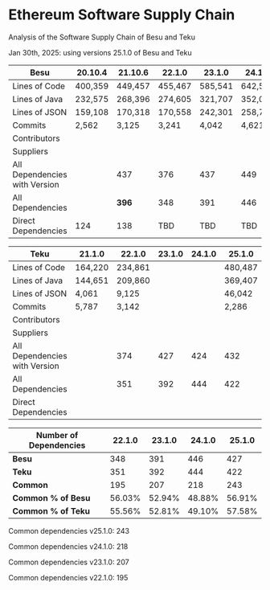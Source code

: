 # Ethereum Software Supply Chain
Analysis of the Software Supply Chain of Besu and Teku


Jan 30th, 2025: using versions 25.1.0 of Besu and Teku




| Besu                          | 20.10.4 | 21.10.6 | 22.1.0  | 23.1.0  | 24.1.0  | 25.1.0  |
|-------------------------------|---------|---------|---------|---------|---------|---------|
| Lines of Code                 | 400,359 | 449,457 | 455,467 | 585,541 | 642,566 | 680,721 |
| Lines of Java                 | 232,575 | 268,396 | 274,605 | 321,707 | 352,088 | 385,140 |
| Lines of JSON                 | 159,108 | 170,318 | 170,558 | 242,301 | 258,747 | 262,863 |
| Commits                       | 2,562   | 3,125   | 3,241   | 4,042   | 4,621   | 5,591   |
| Contributors                  |         |         |         |         |         |         |
| Suppliers                     |         |         |         |         |         |         |
| All Dependencies with Version |         | 437     | 376     | 437     | 449     | 462     |
| All Dependencies              |         | **396** | 348     | 391     | 446     | 427     |
| Direct Dependencies           | 124     | 138     | TBD     | TBD     | TBD     | 235     |


| Teku                          | 21.1.0  | 22.1.0  | 23.1.0  | 24.1.0  | 25.1.0  |
|-------------------------------|---------|---------|---------|---------|---------|
| Lines of Code                 | 164,220 | 234,861 |         |         | 480,487 |
| Lines of Java                 | 144,651 | 209,860 |         |         | 369,407 |
| Lines of JSON                 | 4,061   | 9,125   |         |         | 46,042  |
| Commits                       | 5,787   | 3,142   |         |         | 2,286   |
| Contributors                  |         |         |         |         |         |
| Suppliers                     |         |         |         |         |         |
| All Dependencies with Version |         | 374     | 427     | 424     | 432     |
| All Dependencies              |         | 351     | 392     | 444     | 422     |
| Direct Dependencies           |         |         |         |         |         |


| Number of Dependencies | 22.1.0 | 23.1.0 | 24.1.0 | 25.1.0 |
|------------------------|--------|--------|--------|--------|
| **Besu**               | 348    | 391    | 446    | 427    |
| **Teku**               | 351    | 392    | 444    | 422    |
| **Common**             | 195    | 207    | 218    | 243    |
| **Common % of Besu**   | 56.03% | 52.94% | 48.88% | 56.91% |
| **Common % of Teku**   | 55.56% | 52.81% | 49.10% | 57.58% |


Common dependencies v25.1.0:      243 

Common dependencies v24.1.0:      218

Common dependencies v23.1.0:      207

Common dependencies v22.1.0:      195

